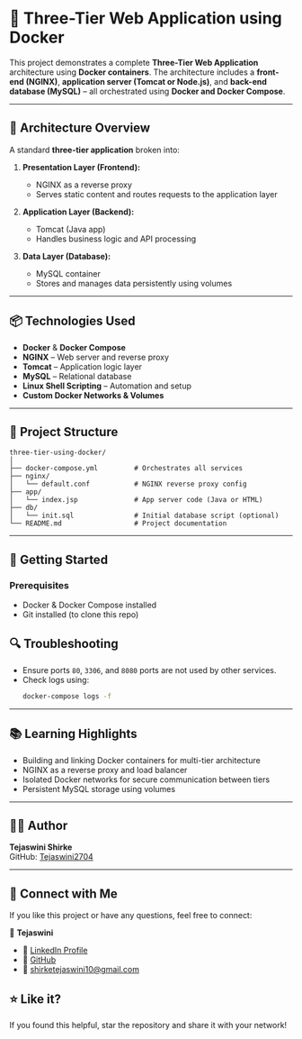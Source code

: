 # 🐳 Three-Tier Web Application using Docker

This project demonstrates a complete **Three-Tier Web Application** architecture using **Docker containers**. The architecture includes a **front-end (NGINX)**, **application server (Tomcat or Node.js)**, and **back-end database (MySQL)** – all orchestrated using **Docker and Docker Compose**.

---

## 🔧 Architecture Overview

A standard **three-tier application** broken into:

1. **Presentation Layer (Frontend):**
   - NGINX as a reverse proxy
   - Serves static content and routes requests to the application layer

2. **Application Layer (Backend):**
   - Tomcat (Java app) 
   - Handles business logic and API processing

3. **Data Layer (Database):**
   - MySQL container
   - Stores and manages data persistently using volumes

---

## 📦 Technologies Used

- **Docker** & **Docker Compose**
- **NGINX** – Web server and reverse proxy
- **Tomcat** – Application logic layer
- **MySQL** – Relational database
- **Linux Shell Scripting** – Automation and setup
- **Custom Docker Networks & Volumes**

---

## 📁 Project Structure

```
three-tier-using-docker/
│
├── docker-compose.yml         # Orchestrates all services
├── nginx/
│   └── default.conf           # NGINX reverse proxy config
├── app/
│   └── index.jsp              # App server code (Java or HTML)
├── db/
│   └── init.sql               # Initial database script (optional)
└── README.md                  # Project documentation
```

---

## 🚀 Getting Started

### Prerequisites
- Docker & Docker Compose installed
- Git installed (to clone this repo)



## 🔍 Troubleshooting

- Ensure ports `80`, `3306`, and ``8080`` ports are not used by other services.
- Check logs using:
  ```bash
  docker-compose logs -f
  ```

---

## 📚 Learning Highlights

- Building and linking Docker containers for multi-tier architecture
- NGINX as a reverse proxy and load balancer
- Isolated Docker networks for secure communication between tiers
- Persistent MySQL storage using volumes

---

## 🙋‍♀️ Author

**Tejaswini Shirke**  
GitHub: [Tejaswini2704](https://github.com/Tejaswini2704)

---

## 🙌 Connect with Me

If you like this project or have any questions, feel free to connect:

👤 **Tejaswini**  
- 🔗 [LinkedIn Profile](https://www.linkedin.com/in/tejaswini-shirke-85aa3a27a)
- 🔗 [GitHub](https://github.com/Tejaswini2704)  
- 📧 shirketejaswini10@gmail.com 
## ⭐ Like it?

If you found this helpful, star the repository and share it with your network!
